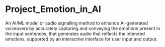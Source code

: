 # Project_Emotion_in_AI
An AI/ML model or audio signalling method to enhance AI-generated voiceovers by accurately capturing and conveying the emotions present in the input sentences, that generates audio that reflects the intended emotions, supported by an interactive interface for user input and output.
